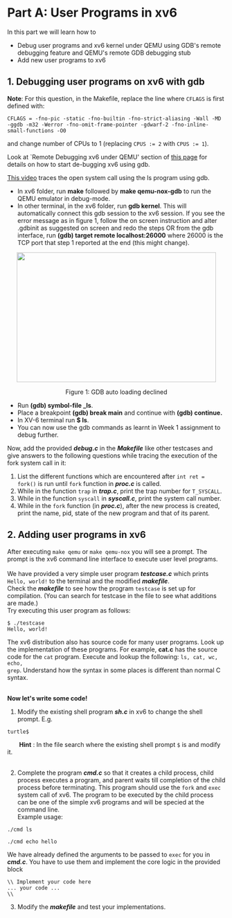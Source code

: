 # Part A: User Programs in xv6

In this part we will learn how to 

- Debug user programs and xv6 kernel under QEMU using GDB's remote debugging feature and QEMU's remote GDB debugging stub
- Add new user programs to xv6

## 1. Debugging user programs on xv6 with gdb
**Note**: For this question, in the Makefile, replace the line where `CFLAGS` is first defined with:
```
CFLAGS = -fno-pic -static -fno-builtin -fno-strict-aliasing -Wall -MD -ggdb -m32 -Werror -fno-omit-frame-pointer -gdwarf-2 -fno-inline-small-functions -O0
```
and change number of CPUs to 1 (replacing `CPUS := 2` with `CPUS := 1`).

Look at `Remote Debugging xv6 under QEMU' section of [this page](https://web.archive.org/web/20190308091152/http://zoo.cs.yale.edu:80/classes/cs422/2011/lec/l2-hw) for details on how to start de-bugging xv6 using gdb.

[This video](https://drive.google.com/file/d/1gkn6y4VSBh_py3wMYMrM2QFrE2vbYMpl/view?usp=sharing) traces the open system call using the ls program using gdb.
- In xv6 folder, run **make** followed by **make qemu-nox-gdb** to run the QEMU emulator in debug-mode.
- In other terminal, in the xv6 folder, run **gdb kernel**. This will automatically connect this gdb session to the xv6 session. If you see the error message as in figure 1, follow the on screen instruction and alter .gdbinit as suggested on screen and redo the steps OR from the gdb interface, run **(gdb) target remote localhost:26000** where 26000 is the TCP port that step 1 reported at the end (this might change).
<p align="center">
  <img width="460" height="300" src="https://user-images.githubusercontent.com/81876291/167428724-d25223ec-4685-47a4-8935-b676d4815167.png">
</p>
<p align="center">
  Figure 1: GDB auto loading declined
</p>
 
- Run **(gdb) symbol-file _ls**.
- Place a breakpoint **(gdb) break main** and continue with **(gdb) continue.**
- In XV-6 terminal run **$ ls**.
- You can now use the gdb commands as learnt in Week 1 assignment to debug further.

Now, add the provided _**debug.c**_ in the _**Makefile**_ like other testcases and give answers to the following questions while tracing the execution of the fork system call in it:<br />
1. List the different functions which are encountered after `int ret = fork()` is run until `fork` function in _**proc.c**_ is called.
2. While in the function `trap` in _**trap.c**_, print the trap number for `T_SYSCALL`.
3. While in the function `syscall` in _**syscall.c**_, print the system call number.
4. While in the `fork` function (in _**proc.c**_), after the new process is created, print the name, pid, state of the new program and that of its parent.

## 2. Adding user programs in xv6
<!--A simple example is given [here](https://www.geeksforgeeks.org/xv6-operating-system-add-a-user-program/).-->
After executing <code>make qemu</code> or <code>make qemu-nox</code> you will see a prompt. The prompt is the xv6 command line interface to execute user level programs. <br /> <br /> 
We have provided a very simple user program _**testcase.c**_ which prints <code>Hello, world!</code> to the terminal and the modified _**makefile**_. <br />
Check the _**makefile**_ to see how the program <code>testcase</code> is set up for compilation. (You can search for testcase in the file to see what additions are made.)<br />
Try executing this user program as follows: 
```console
$ ./testcase
Hello, world!
```
The xv6 distribution also has source code for many user programs. Look up the implementation of these programs. For example, **cat.c** has the source code for the <code>cat</code> program. Execute and lookup the following: <code>ls, cat, wc, echo, grep</code>. Understand how the syntax in some places is different than normal C syntax.<br /><br />

**Now let's write some code! <br />**
1. Modify the existing shell program _**sh.c**_ in xv6 to change the shell prompt. E.g.
```console
turtle$
```
&nbsp;&nbsp;&nbsp;&nbsp;&nbsp;&nbsp;&nbsp;**Hint** : In the file search where the existing shell prompt <code>$</code> is and modify it.
<br /> <br />

2. Complete the program _**cmd.c**_ so that it creates a child process, child process executes a program, and parent waits till completion of the child process before terminating. This program should use the <code>fork</code> and <code>exec</code> system call of xv6. The program to be executed by the child process can be one of the simple xv6 programs and will be specied at the command line.<br />
Example usage:<br />
```console
./cmd ls
```
```console
./cmd echo hello
```
We have already defined the arguments to be passed to <code>exec</code> for you in _**cmd.c**_. You have to use them and implement the core logic in the provided block<br />
```
\\ Implement your code here
... your code ...
\\
```

3. Modify the _**makefile**_ and test your implementations.
